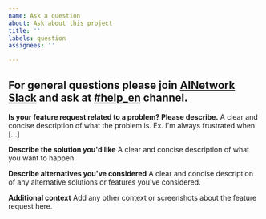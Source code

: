 ```yaml
---
name: Ask a question
about: Ask about this project
title: ''
labels: question
assignees: ''

---
```


## For general questions please join [AINetwork Slack](https://join.slack.com/t/cloud-native/shared_invite/zt-fyy3b8up-qHeDNVqbz1j8HDY6g1cY4w) and ask at [#help_en](https://ainetwork-dev.slack.com/archives/C016JB5VADV) channel.



**Is your feature request related to a problem? Please describe.**
A clear and concise description of what the problem is. Ex. I'm always frustrated when [...]

**Describe the solution you'd like**
A clear and concise description of what you want to happen.

**Describe alternatives you've considered**
A clear and concise description of any alternative solutions or features you've considered.

**Additional context**
Add any other context or screenshots about the feature request here.

